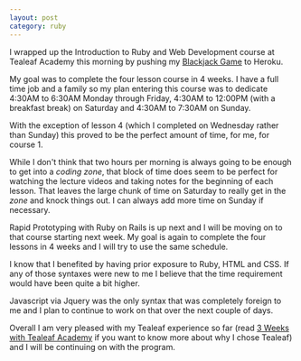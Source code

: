 ```yaml
---
layout: post
category: ruby
---
```

I wrapped up the Introduction to Ruby and Web Development course at Tealeaf Academy this morning by pushing my [Blackjack Game](http://blackjack.rickpeyton.com) to Heroku.

My goal was to complete the four lesson course in 4 weeks. I have a full time job and a family so my plan entering this course was to dedicate 4:30AM to 6:30AM Monday through Friday, 4:30AM to 12:00PM (with a breakfast break) on Saturday and 4:30AM to 7:30AM on Sunday.

With the exception of lesson 4 (which I completed on Wednesday rather than Sunday) this proved to be the perfect amount of time, for me, for course 1.

While I don't think that two hours per morning is always going to be enough to get into a _coding zone_, that block of time does seem to be perfect for watching the lecture videos and taking notes for the beginning of each lesson. That leaves the large chunk of time on Saturday to really get in the _zone_ and knock things out. I can always add more time on Sunday if necessary.

Rapid Prototyping with Ruby on Rails is up next and I will be moving on to that course starting next week. My goal is again to complete the four lessons in 4 weeks and I will try to use the same schedule.

I know that I benefited by having prior exposure to Ruby, HTML and CSS. If any of those syntaxes were new to me I believe that the time requirement would have been quite a bit higher.

Javascript via Jquery was the only syntax that was completely foreign to me and I plan to continue to work on that over the next couple of days.

Overall I am very pleased with my Tealeaf experience so far (read [3 Weeks with Tealeaf Academy](https://rickpeyton.com/ruby/3-weeks-with-tealeaf-academy.html) if you want to know more about why I chose Tealeaf) and I will be continuing on with the program.
